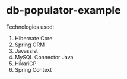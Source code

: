 # db-populator-example

Technologies used:
1) Hibernate Core
2) Spring ORM
3) Javassist
4) MySQL Connector Java
5) HikariCP
6) Spring Context
